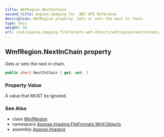 ```yaml
---
title: WmfRegion.NextInChain
second_title: Aspose.Imaging for .NET API Reference
description: WmfRegion property. Gets or sets the next in chain
type: docs
weight: 50
url: /net/aspose.imaging.fileformats.wmf.objects/wmfregion/nextinchain/
---
```

## WmfRegion.NextInChain property

Gets or sets the next in chain.

```csharp
public short NextInChain { get; set; }
```

### Property Value

A value that MUST be ignored.

### See Also

* class [WmfRegion](../)
* namespace [Aspose.Imaging.FileFormats.Wmf.Objects](../../wmfregion/)
* assembly [Aspose.Imaging](../../../)


